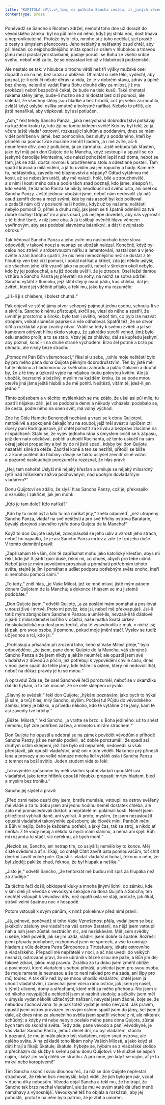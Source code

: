 ```yaml
---
title: "KAPITOLA LV\\.o\_tom, co potkalo Sancha cestou, a\_jiných věcech, které stály za\_spatření\\."
contentType: prose
---
```


<section>

Poněvadž se Sancho s Ricotem zdržel, nemohl toho dne už dorazit do vévodského zámku: byl na půl míle od něho, když jej stihla noc, dost tmavá a neproniknutelná. Protože bylo léto, mnoho si z toho nedělal, sjel prostě z cesty s úmyslem přenocovat. Jeho neblahý a nešťastný osud chtěl, aby při hledání co nejpohodlnějšího místa spadl i s oslem v hlubokou a tmavou jámu mezi prastarými stavbami; padaje poručil se Bohu ze všeho srdce svého, neboť měl za to, že se nezastaví leč až v hlubokosti podzemské.

Ale nestalo se tak: v hloubce o trochu větší než tři výšky mužské osel dopadl a on na něj bez úrazu a ublížení. Ohmatal si celé tělo, vydechl, aby poznal, je-li celý či někde děrav; a vida, že je v dobrém stavu, zdráv a úplně bez úhony, nelenil si vzdát Pánu Bohu dlouhé díky za milost, již mu prokázal; neboť bezpečně čekal, že bude na tisíc kusů. Také ohmatal rukama stěny jámy, bude-li možno se z ní dostat bez cizí pomoci; ale shledal, že všechny stěny jsou hladké a bez hrbolů, což jej velmi zarmoutilo, zvlášť když uslyšel oslíka smutně a bolestně naříkat. Nebylo to příliš, ale jistě nenaříkal, aby vtipkoval: byl asi potlučen.

„Ach,“ řekl tehdy Sancho Panza, „jaká neslýchaná dobrodružství potkávají na každém kroku ty, kdo žijí na tomto bídném světě! Kdo by byl řekl, že já, včera ještě vladař ostrovní, rozkazující sluhům a poddaným, dnes se mám vidět pohřbena v jámě, bez pomocníka, bez sluhy a poddaného, kteří by přiběhli na pomoc! Zde musíme zemřít hladem, já i mé zvíře, ač-li neumřeme dřív, ono z potlučení, já ze zármutku. Jistě nebudu tak šťasten, jako byl můj pán don Quijote de la Mancha, když sestoupil a spustil se do jeskyně čaroděje Montesína, kde nalezl pohoštění lepší než doma, neboť se tam, jak se zdá, dostal rovnou k prostřenému stolu a odestlané posteli. Tam spatřil krásná a milá vidění, a já tu uvidím asi jen ropuchy a hady. Kam mě to, nešťastníka, zavedlo mé bláznovství a nápady? Odtud vytáhnou mé kosti, až se nebesům uráčí, aby mě nalezli, holé, bílé a ztrouchnivělé, a s nimi i kosti mého osla a podle těch snad poznají, kdo jsme, alespoň ti, kdo věděli, že Sancho Panza se nikdy neodloučil od svého osla, ani osel od Sancha Panzy. Ještě jednou: ubožáci jsme, neboť nám nedovolil zlý náš osud zemřít doma a mezi svými, kde by nás aspoň byl kdo politoval a zatlačil nám oči v poslední naši hodinu, když už by našemu neštěstí nebylo pomoci! Ó, příteli a druhu můj, jak jsem se ti špatně odměnil za tvé dobré služby! Odpusť mi a pros osud, jak nejlépe dovedeš, aby nás vyprostil z té bídné tísně, v níž jsme oba. A já ti slibuji ověnčit hlavu věncem vavřínovým, aby ses podobal slavnému básníkovi, a dát ti dvojnásob obroku.“

Tak bědoval Sancho Panza a jeho zvíře mu naslouchalo beze slova odpovědi; v takové nouzi a nesnázi se ubožák nalézal. Konečně, když byl celou noc strávil v srdcervoucím nářku a lamentování, nastal den a v jeho světle a záři Sancho spatřil, že nic není nemožnějšího než se dostat z té hloubky ven bez cizí pomoci, i počal naříkat a křičet, zda jej někdo uslyší; ale všechen jeho křik vyzněl jako na poušti, neboť v širokém okolí nebylo, kdo by jej poslouchal, a tu již docela uvěřil, že je ztracen. Osel ležel tlamou vzhůru a Sancho Panza jej převrátil na nohy, na nichž se sotva udržel. Sancho vytáhl z tlumoku, jejž stihl stejný osud pádu, kus chleba, dal jej zvířeti, které jej vděčně přijalo, a řekl mu, jako by mu rozumělo:

„Jíš-li ji s chlebem, i bolest chutná.“

Pak objevil ve stěně jámy otvor schopný pojmout jednu osobu, sehnula-li se a skrčila. Sancho k němu přistoupil, skrčil se, vlezl do něho a spatřil, že uvnitř je prostorno a široko; bylo tam i světlo, neboť tím, co bylo lze nazvat stropem, vnikal sluneční paprsek a vše odhaloval. Spatřil též, že se otvor šířil a rozkládal v jiný značný otvor. Vrátil se tedy k svému zvířeti a jal se kamenem odrývat hlínu okolo vstupu, že zakrátko stvořil vchod, jímž bylo oslu snadno projít, a to se stalo. Vzav jej za ohlávku, dal se kupředu jeskyní, aby poznal, končí-li na druhé straně východem. Brzo šel potmě a brzo po ohmatu, ale nikdy beze strachu.

„Pomoz mi Pán Bůh všemohoucí,“ říkal si u sebe, „tohle moje neštěstí bylo by pro mého pána dona Quijota pěkným dobrodružstvím. Ten by jistě měl tuhle hlubinu a hladomornu za květnatou zahradu a palác Galianin a doufal by, že z té tmy a úzkosti vyjde na nějakou louku pokrytou kvítím. Ale já ubožák, bezradný a bázlivý, myslím na každém kroku, že se pode mnou otevře jiná jáma ještě hlubší a že mě pohltí. Neštěstí, vítám tě, jdeš-li jen jedno.“

Tímto způsobem a v těchto myšlenkách se mu zdálo, že ušel asi půl míle; tu spatřil nějakou záři, jež se podobala denní a někudy vcházela: podobalo se, že cesta, podle něho na onen svět, má volný východ.

Zde ho Cide Hamete Benengeli nechává a vrací se k donu Quijotovi, netrpělivě a spokojeně čekajícímu na souboj, jejž měl svést s lupičem cti dcery paní Rodríguezové, již chtěl pomstít za křivdu a bezpráví zločinně na ní spáchané. Stalo se, že vyjev jednoho rána s úmyslem cvičit se k zápasu, jejž den nato očekával, pobídl a uhodil Rocinanta, až tento uskočil na sám okraj jakési propadliny a byl by do ní jistě spadl, kdyby byl don Quijote nezatáhl silně za otěže. Zadržel koně a ten se nezřítil; přitočil se blíže a z koně pohlédl do hlubiny: dívaje se takto uslyšel zevnitř silné volání a pozorně naslouchaje porozuměl a rozeznal, že hlas praví:

„Hej, tam nahoře! Uslyší mě nějaký křesťan a smiluje se nějaký milosrdný rytíř nad hříšníkem zaživa pochovaným, nad ubohým dovladařilým vladařem?“

Donu Quijotovi se zdálo, že slyší hlas Sancha Panzy, což jej překvapilo a vzrušilo; i zakřičel, jak jen mohl:

„Kdo je tam dole? Kdo naříká?“

„Kdo by tu mohl být a kdo tu má naříkat jiný,“ zněla odpověď, „než utrápený Sancho Panza, vladař na své neštěstí a pro své hříchy ostrova Baratarie, bývalý zbrojnoš slavného rytíře dona Quijota de la Mancha!“

Když to don Quijote uslyšel, zdvojnásobil se jeho údiv a vzrostl jeho strach, neboť ho napadlo, že je asi Sancho Panza mrtev a zde že trpí jeho duše. V tomto domnění pravil:

„Zapřísahám tě vším, čím tě zapřísahat mohu jako katolický křesťan, abys mi řekl, kdo jsi! A jsi-li trpící duše, řekni mi, co chceš, abych pro tebe učinil. Neboť jako je mým povoláním prospívati a pomáhati potřebným tohoto světa, stejně je jím i pomáhat a udílet podporu potřebným světa onoho, kteří si nemohou pomoci sami.“

„To tedy,“ zněl hlas, „je Vaše Milost, jež ke mně mluví, jistě mým pánem donem Quijotem de la Mancha; a dokonce i hlasem se mu jistotně podobáte.“

„Don Quijote jsem,“ odvětil Quijote, „a za poslání mám pomáhat a posilovat v nouzi živé i mrtvé. Proto mi pověz, kdo jsi, neboť mě překvapuješ. Jsi-li totiž mým zbrojnošem Sanchem Panzou a umřel-lis, nevzali-li tě ďáblové a jsi-li z milosrdenství božího v očistci, naše matka Svatá církev římskokatolická má dost prostředků, aby tě vysvobodila z muk, v nichž jsi; já pak, pro svou osobu, jí pomohu, pokud moje jmění stačí. Vyslov se tudíž už jednou a rci, kdo jsi.“

„Prohlašuji a přísahám při zrození toho, čeho si Vaše Milost přeje,“ bylo odpověděno, „že jsem, pane done Quijote de la Mancha, váš zbrojnoš Sancho Panza a že jsem nikdy a jakživ neumřel; ale opustil jsem své vladařství z důvodů a příčin, jež potřebují k vypovědění chvíle času, dnes v noci jsem spadl do téhle jámy, kde ležím i s oslem, který mi nedovolí lhát, neboť na důkaz pravdy je tu se mnou.“

A opravdu! Zdá se, že osel Sanchově řeči porozuměl, neboť se v okamžiku dal do hýkání, a to tak mocně, že se celé sklepení ozývalo.

„Slavný to svědek!“ řekl don Quijote; „hýkání poznávám, jako bych to hýkal já sám, a tvůj hlas, milý Sancho, slyším. Počkej tu! Půjdu do vévodského zámku, který je blízko, a přivedu někoho, kdo tě vytáhne z té jámy, kam tě asi zavedly tvé hříchy.“

„Běžte, Milosti,“ řekl Sancho, „a vraťte se brzo, u Boha jediného: už to snést nemohu, být zde pohřben zaživa, a mimoto umírám strachem.“

Don Quijote ho opustil a odebral se na zámek povědět vévodům o příhodě Sancha Panzy, jíž se nemálo podivili, ač dobře porozuměli, že spadl asi druhým ústím sklepení, jež zde bylo od nepaměti; nedovedli si však představit, jak opustil vladařství, aniž oni o tom věděli. Nakonec prý přinesli lana a provazy a po velké námaze mnoha lidí vytáhli osla i Sancha Panzu z temnot na boží světlo. Jeden student vida to řekl:

„Takovýmhle způsobem by měli všichni špatní vladaři opouštět svá vladařství, jako tento hříšník opouští hloubku propasti: mrtev hladem, bled a myslím bez troníku.“

Sancho jej slyšel a pravil:

„Před osmi nebo desíti dny jsem, bratře mumlale, vstoupil na ostrov svěřený mé vládě a za tu dobu jsem ani jednu hodinu neměl dostatek chleba, ale zato mě pronásledovali doktoři a nepřátelé mi polámali kosti. Neměl jsem příležitost vybírati daně, ani vydírat. A proto, myslím, že jsem nezasloužil opustiti vladařství takovýmhle způsobem; ale člověk míní, Pánbůh mění, a Bůh ví nejlíp, čeho je každému potřebí, a jaký čas, tak se stroj, a nikdo ať neříká: Z té vody nepij a někdo si myslí mám slaninu, a nemá ani špýl. Bůh mi rozumí a to stačí, víc neřeknu, ač bych mohl.“

„Nezlob se, Sancho, ani netrap tím, co uslyšíš; nemělo by to konce. Měj čisté svědomí a ať si říkají, co chtějí! Chtít zavřít ústa pomlouvačům, toť chtít dveřmi zavřít volné pole. Opustí-li vladař vladařství bohat, řeknou o něm, že byl zloděj; pakliže chud, řeknou, že byl hlupák a nešika.“

„Jisto je,“ odvětil Sancho, „že tentokrát mě budou mít spíš za hlupáka než za zloděje.“

Za těchto řečí došli, obklopeni kluky a mnoha jinými lidmi, do zámku, kde v síni dleli již vévoda s vévodkyní čekajíce na dona Quijota a Sancha; ten nechtěl vstoupit k vévodovi dřív, než opatří osla ve stáji, protože, jak říkal, strávil velmi špatnou noc v hospodě.

Potom vstoupil k svým pánům, k nimž pokleknuv před nimi pravil:

„Já, pánové, poněvadž si toho Vaše Vznešenost přála, vydal jsem se bez jakékoliv zásluhy své vladařit na váš ostrov Baratarii, na nějž jsem vstoupil nah a nah jsem zůstal: neztrácím nic, ani nezískávám. Měl jsem svědky u sebe, kteří povědí, jak se jim uzdá, vládl-li jsem dobře či špatně. Rozřešil jsem případy pochybné, rozhodoval jsem ve sporech, a vše to umíraje hladem z vůle doktora Petra Škrobence z Tirteafuery, lékaře ostrovního a vladařského. Přepadli mě nepřátelé v noci, a ač nás uvedli do velkých nesnází, ostrované praví, že se ubránili vítězně silou mé paže, a Bůh jim dej takové zdraví, jakou mají pravdu. Zkrátka za tu dobu jsem změřil obtíže a povinnosti, které vladaření s sebou přináší, a shledal jsem pro svou osobu, že moje ramena je neunesou a že to není náklad pro má záda, ani šípy pro můj toulec. A tak dřív než by se mnou uhodilo vladařství, chtěl jsem já uhodit vladařstvím, i zanechal jsem včera ráno ostrov, jak jsem jej našel, s týmiž ulicemi, domy a střechami, které měl za mého příchodu. Nic jsem si od nikoho nevypůjčil a nehleděl jsem si naplnit stodoly; a ačkoliv jsem měl v úmyslu vydat několik užitečných nařízení, nevydal jsem žádné, boje se, že nebudou zachovávána: to je pak totéž vydat je nebo nevydat. Jak pravím, opustil jsem ostrov provázen jen svým oslem: spadl jsem do jámy, šel jsem jí dále, až dnes ráno za slunečního světla jsem spatřil východ z ní, ale nikterak schůdný; a kdyby mi nebe nebylo poslalo mého pána dona Quijota, zůstal bych tam do skonání světa. Tedy zde, pane vévodo a paní vévodkyně, je váš vladař Sancho Panza, jemuž deset dní, co byl vladařem, stačilo k poznání, že mu je málo platno být vladařem, nejen snad ostrova, ale celého světa. A na základě toho líbám nohy Vašich Milostí, a jako když si děti hrají a říkají: Škatule, škatule, hýbejte se, hýbám se z vladařské stolice a přecházím do služby k svému pánu donu Quijotovi: v té službě se aspoň najím, i když jím svůj chléb ve strachu. A pro mne, jen když se najím, ať je to mrkví nebo koroptvemi!“

Tím Sancho skončil svou dlouhou řeč, za níž se don Quijote nepřestal strachovat, že řekne tisíc nesmyslů; když viděl, že jich bylo jen pár, vzdal v duchu díky nebesům. Vévoda objal Sancha a řekl mu, že ho trápí, že Sancho tak brzo nechal vladaření, ale že mu ve svém státě dá úřad méně namáhavý a výnosnější. Vévodkyně též ho objala a rozkázali, aby jej pohostili, protože na něm bylo patrno, že je zbit a umořen.

</section>

